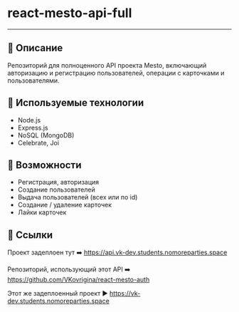 # react-mesto-api-full
---

## :memo: Описание
Репозиторий для полноценного API проекта Mesto, включающий авторизацию и регистрацию пользователей, операции с карточками и пользователями.  

## :wrench: Используемые технологии
* Node.js
* Express.js
* NoSQL (MongoDB)
* Celebrate, Joi

## :muscle: Возможности
* Регистрация, авторизация
* Создание пользователей
* Выдача пользователей (всех или по id)
* Создание / удаление карточек
* Лайки карточек

## :link: Ссылки
Проект задеплоен тут :arrow_right: https://api.vk-dev.students.nomoreparties.space

Репозиторий, использующий этот API :arrow_right: https://github.com/VKovrigina/react-mesto-auth

Этот же задеплоенный проект :arrow_forward: https://vk-dev.students.nomoreparties.space
